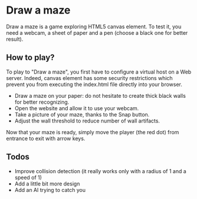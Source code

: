 # Draw a maze

Draw a maze is a game exploring HTML5 canvas element. To test it, you need a webcam, a sheet of paper and a pen (choose a black one for better result).

## How to play?

To play to "Draw a maze", you first have to configure a virtual host on a Web server. Indeed, canvas element has some security restrictions which prevent you from executing the index.html file directly into your browser.

* Draw a maze on your paper: do not hesitate to create thick black walls for better recognizing. 
* Open the website and allow it to use your webcam. 
* Take a picture of your maze, thanks to the Snap button. 
* Adjust the wall threshold to reduce number of wall artifacts.

Now that your maze is ready, simply move the player (the red dot) from entrance to exit with arrow keys.

## Todos

* Improve collision detection (it really works only with a radius of 1 and a speed of 1)
* Add a little bit more design
* Add an AI trying to catch you
